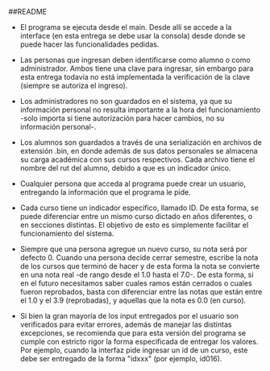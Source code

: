 ##README

* El programa se ejecuta desde el main. Desde allí se accede a la interface (en esta entrega se debe usar la consola) desde donde se puede hacer las funcionalidades pedidas.

* Las personas que ingresan deben identificarse como alumno o como administrador. Ambos tiene una clave para ingresar, sin embargo para esta entrega todavía no está implementada la verificación de la clave (siempre se autoriza el ingreso).

* Los administradores no son guardados en el sistema, ya que su información personal no resulta importante a la hora del funcionamiento -solo importa si tiene autorización para hacer cambios, no su información personal-.

* Los alumnos son guardados a través de una serialización en archivos de extensión .bin, en donde además de sus datos personales se almacena su carga académica con sus cursos respectivos. Cada archivo tiene el nombre del rut del alumno, debido a que es un indicador único. 

* Cualquier persona que acceda al programa puede crear un usuario, entregando la información que el programa le pide.

* Cada curso tiene un indicador específico, llamado ID. De esta forma, se puede diferenciar entre un mismo curso dictado en años diferentes, o en secciones distintas. El objetivo de esto es simplemente facilitar el funcionamiento del sistema.

* Siempre que una persona agregue un nuevo curso, su nota será por defecto 0. Cuando una persona decide cerrar semestre, escribe la nota de los cursos que terminó de hacer y de esta forma la nota se convierte en una nota real -de rango desde el 1.0 hasta el 7.0-. De esta forma, si en el futuro necesitamos saber cuales ramos están cerrados o cuales fueron reprobados, basta con diferenciar entre las notas que están entre el 1.0 y el 3.9 (reprobadas), y aquellas que la nota es 0.0 (en curso).

* Si bien la gran mayoría de los input entregados por el usuario son verificados para evitar errores, además de manejar las distintas excepciones, se recomienda que para esta versión del programa se cumple con estricto rigor la forma especificada de entregar los valores. Por ejemplo, cuando la interfaz pide ingresar un id de un curso, este debe ser entregado de la forma "idxxx" (por ejemplo, id016).

